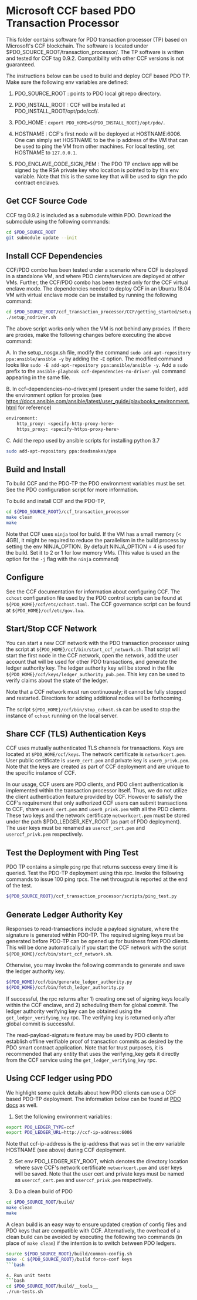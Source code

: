 <!---
Licensed under Creative Commons Attribution 4.0 International License
https://creativecommons.org/licenses/by/4.0/
--->

# Microsoft CCF based PDO Transaction Processor

This folder contains software for PDO transaction processor (TP) based
on Microsoft's CCF blockchain.  The software is located under
$PDO_SOURCE_ROOT/transaction_processor/. The TP software is written and
tested for CCF tag 0.9.2. Compatibility with other CCF versions is not
guaranteed.

The instructions below  can be used to build and deploy CCF based PDO
TP. Make sure the following env variables are defined:

1) PDO_SOURCE_ROOT : points to PDO local git repo directory.

2) PDO_INSTALL_ROOT : CCF will be installed at PDO_INSTALL_ROOT/opt/pdo/ccf/.

3) PDO_HOME : `export PDO_HOME=${PDO_INSTALL_ROOT}/opt/pdo/`.

4) HOSTNAME : CCF's first node will be deployed at HOSTNAME:6006. One can simply set HOSTNAME to be the ip address
of the VM that can be used to ping the VM from other machines. For local testing, set HOSTNAME to `127.0.0.1`.

5) PDO_ENCLAVE_CODE_SIGN_PEM : The PDO TP enclave app will be signed by the RSA private key
who location is pointed to by this env variable. Note that this is the same key that will be
used to sign the pdo contract enclaves.

## Get CCF Source Code

CCF tag 0.9.2 is included as a submodule within PDO. Download the
submodule using the following commands:

```bash
cd $PDO_SOURCE_ROOT
git submodule update --init
```

## Install CCF Dependencies

CCF/PDO combo has been tested under a scenario where CCF is deployed in
a standalone VM, and where PDO cients/services are deployed at other VMs.
Further, the CCF/PDO combo has been tested only for the CCF virtual enclave mode.
The dependencies needed to deploy CCF in an Ubuntu 18.04 VM with virtual enclave mode can be installed by running
the following command:

```bash
cd $PDO_SOURCE_ROOT/ccf_transaction_processor/CCF/getting_started/setup_vm/
./setup_nodriver.sh
```

The above script works only when the VM is not behind any proxies. If
there are proxies, make the following changes before executing the above
command:

A. In the setup_nosgx.sh file, modify the command
`sudo add-apt-repository ppa:ansible/ansible -y`
by adding the `-E` option. The modified command looks like
`sudo -E add-apt-repository ppa:ansible/ansible -y`.
Add a `sudo` prefix to the
`ansible-playbook ccf-dependencies-no-driver.yml`
command appearing in the same file.

B. In ccf-dependencies-no-driver.yml (present under the same folder),
add the environment option for proxies (see
https://docs.ansible.com/ansible/latest/user_guide/playbooks_environment.html
for reference)

```bash
environment:
    http_proxy: <specify-http-proxy-here>
    https_proxy: <specify-https-proxy-here>
```

C. Add the repo used by ansible scripts for installing python 3.7

```bash
sudo add-apt-repository ppa:deadsnakes/ppa
```

## Build and Install

To build CCF and the PDO-TP the PDO environment variables must be
set. See the PDO configuration script for more information.

To build and install CCF and the PDO-TP,
```bash
cd ${PDO_SOURCE_ROOT}/ccf_transaction_processor
make clean
make
```

Note that CCF uses `ninja` tool for build. If the VM has a small memory (< 4GB), it might be required to reduce the parallelism in the build process by setting the env NINJA_OPTION. By default NINJA_OPTION = 4 is used for the build.
Set it to 2 or 1 for low memory VMs. (This value is used an the option for the `-j` flag with the `ninja` command)

## Configure

See the CCF documentation for information about configuring CCF. The
`cchost` configuration file used by the PDO control scripts can be found
at `${PDO_HOME}/ccf/etc/cchost.toml`. The CCF governance script can be
found at `${PDO_HOME}/ccf/etc/gov.lua`.


## Start/Stop CCF Network

You can start a new CCF network with the PDO transaction processor using
the script at `${PDO_HOME}/ccf/bin/start_ccf_network.sh`. That script
will start the first node in the CCF network, open the network, add the
user account that will be used for other PDO transactions, and generate
the ledger authority key. The ledger authority key will be stored in the
file `${PDO_HOME}/ccf/keys/ledger_authority_pub.pem`. This key can be
used to verify claims about the state of the ledger.

Note that a CCF network must run continuously; it cannot be fully
stopped and restarted. Directions for adding additional nodes will be
forthcoming.

The script `${PDO_HOME}/ccf/bin/stop_cchost.sh` can be used to stop the
instance of `cchost` running on the local server.

## Share CCF (TLS) Authentication Keys

CCF uses mutually authenticated TLS channels for transactions. Keys are
located at `$PDO_HOME/ccf/keys`. The network certificate is
`networkcert.pem`. User public certificate is `user0_cert.pem` and
private key is `user0_privk.pem`.  Note that the keys are created as
part of CCF deployment and are unique to the specific instance of CCF.

In our usage, CCF users are PDO clients, and PDO client authentication
is implemented within the transaction processor itself. Thus, we do not
utilize the client authentication feature provided by CCF. However to
satisfy the CCF's requirement that only authorized CCF users can submit
transactions to CCF, share `user0_cert.pem` and `user0_privk.pem` with
all the PDO clients. These two keys and the network certificate
`networkcert.pem` must be stored under the path $PDO_LEDGER_KEY_ROOT (as part of
PDO deployment). The user keys must be renamed as `userccf_cert.pem` and
`userccf_privk.pem` respectively.

## Test the Deployment with Ping Test

PDO TP contains a simple `ping` rpc that returns success every time it
is queried. Test the PDO-TP deployment using this rpc. Invoke the
following commands to issue 100 ping rpcs. The net througput is reported
at the end of the test.

```bash
${PDO_SOURCE_ROOT}/ccf_transaction_processor/scripts/ping_test.py
```

## Generate Ledger Authority Key

Responses to read-transactions include a payload signature, where the
signature is generated within PDO-TP.  The required signing keys must be
generated before PDO-TP can be opened up for business from PDO
clients. This will be done automatically if you start the CCF network
with the script `${PDO_HOME}/ccf/bin/start_ccf_network.sh`.

Otherwise, you may invoke the following commands to generate and save
the ledger authority key.

```bash
${PDO_HOME}/ccf/bin/generate_ledger_authority.py
${PDO_HOME}/ccf/bin/fetch_ledger_authority.py
```

If successful, the rpc returns after 1) creating one set of signing keys
locally within the CCF enclave, and 2) scheduling them for global
commit. The ledger authority verifying key can be obtained using the
`get_ledger_verifying_key` rpc. The verifying key is returned only after
global commit is successful.

The read-payload-signature feature may be used by PDO clients to
establish offline verifiable proof of transaction commits as desired by
the PDO smart contract application. Note that for trust purposes, it is
recommended that any entity that uses the verifying_key gets it directly
from the CCF service using the `get_ledger_verifying_key` rpc.

## Using CCF ledger using PDO

We highlight some quick details about how PDO clients can use a CCF
based PDO-TP deployment. The information below can be found at
[PDO docs](../docs) as well.

1. Set the following environment variables:

```bash
export PDO_LEDGER_TYPE=ccf
export PDO_LEDGER_URL=http://ccf-ip-address:6006
```

Note that ccf-ip-address is the ip-address that was set in the env variable HOSTNAME (see above) during CCF
deployment. 

2. Set env PDO_LEDGER_KEY_ROOT, which denotes the directory location
    where save CCF's network certificate `networkcert.pem` and user keys
    will be saved. Note that the user cert and private keys must be named as
    `userccf_cert.pem` and `userccf_privk.pem` respectively.

3. Do a clean build of PDO

```bash
cd $PDO_SOURCE_ROOT/build/
make clean
make
```

A clean build is an easy way to ensure updated creation of config files
and PDO keys that are compatible with CCF. Alternatively, the overhead of a clean build
can be avoided by executing the following two commands (in place of `make clean`) if
the intention is to switch between PDO ledgers.

```bash
source ${PDO_SOURCE_ROOT}/build/common-config.sh
make -C ${PDO_SOURCE_ROOT}/build force-conf keys
```bash

4. Run unit tests
```bash
cd $PDO_SOURCE_ROOT/build/__tools__
./run-tests.sh
```
